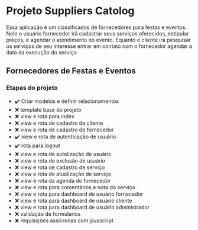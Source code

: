 # Projeto Suppliers Catolog

Essa aplicação é um classificados de fornecedores para festas e eventos. Nele o usuário fornecedor irá cadastrar seus serviços
oferecidos, estipular preços, e agendar o atendimento no evento. Equanto o cliente irá pesquisar os serviços de seu interesse
entrar em contato com o fornecedor agendar a data da execução do serviço

## Fornecedores de Festas e Eventos

### Etapas do projeto

* :heavy_check_mark: Criar modelos e definir relacionamentos
* :x: template base do projeto
* :x: view e rota para index
* :x: view e rota de cadastro de cliente
* :x: view e rota de cadastro de fornecedor
* :heavy_check_mark: view e rota de autenticação de usuário
* :heavy_check_mark: rota para logout
* :x: view e rota de autalização de usuário
* :x: view e rota de exclusão de usuário
* :x: view e rota de cadastro de serviço
* :x: view e rota de atualização de serviço
* :x: view e rota da agenda do fornecedor
* :x: view e rota para comentários e nota do serviço
* :x: view e rota para dashboard de usuário fornecedor
* :x: view e rota para dashboard de usuário cliente
* :x: view e rota para dashboard de usuário administrador
* :x: validação de formulários
* :x: requisições assícronas com javascript
